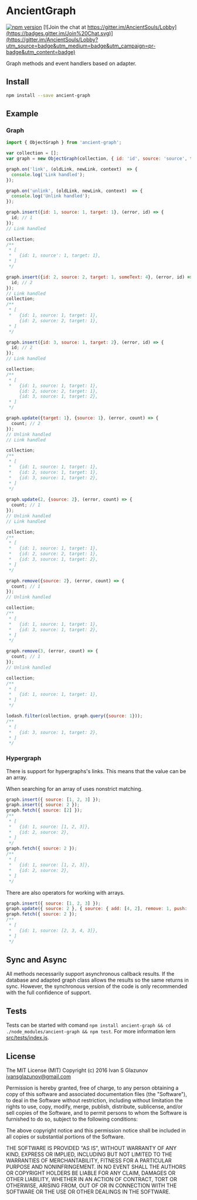 # AncientGraph

[![npm version](https://badge.fury.io/js/ancient-graph.svg)](https://badge.fury.io/js/ancient-graph)
[![Join the chat at https://gitter.im/AncientSouls/Lobby](https://badges.gitter.im/Join%20Chat.svg)](https://gitter.im/AncientSouls/Lobby?utm_source=badge&utm_medium=badge&utm_campaign=pr-badge&utm_content=badge)

Graph methods and event handlers based on adapter.

## Install
```bash
npm install --save ancient-graph
```

## Example

### Graph

```js
import { ObjectGraph } from 'ancient-graph';

var collection = [];
var graph = new ObjectGraph(collection, { id: 'id', source: 'source', target: 'target' });

graph.on('link', (oldLink, newLink, context)  => {
  console.log('Link handled');
});

graph.on('unlink', (oldLink, newLink, context)  => {
  console.log('Unlink handled');
});

graph.insert({id: 1, source: 1, target: 1}, (error, id) => {
  id; // 1
}); 
// Link handled

collection; 
/**
 * [
 *   {id: 1, source': 1, target: 1},
 * ]
 */

graph.insert({id: 2, source: 2, target: 1, someText: 4}, (error, id) => {
  id; // 2
});
// Link handled
collection;
/**
 * [
 *   {id: 1, source: 1, target: 1},
     {id: 2, source: 2, target: 1},
 * ]
 */ 

graph.insert({id: 3, source: 1, target: 2}, (error, id) => {
  id; // 2
});
// Link handled

collection; 
/**
 * [
 *   {id: 1, source: 1, target: 1},
     {id: 2, source: 2, target: 1},
     {id: 3, source: 1, target: 2},
 * ]
 */ 

graph.update({target: 1}, {source: 1}, (error, count) => {
  count; // 2
});
// Unlink handled
// Link handled

collection; 
/**
 * [
 *   {id: 1, source: 1, target: 1},
 *   {id: 2, source: 1, target: 1},
 *   {id: 3, source: 1, target: 2},
 * ]
 */ 
 
graph.update(2, {source: 2}, (error, count) => {
  count; // 1
});
// Unlink handled
// Link handled

collection; 
/**
 * [
 *   {id: 1, source: 1, target: 1},
 *   {id: 2, source: 2, target: 1},
 *   {id: 3, source: 1, target: 2},
 * ]
 */

graph.remove({source: 2}, (error, count) => {
  count; // 1
});
// Unlink handled

collection; 
/**
 * [
 *   {id: 1, source: 1, target: 1},
 *   {id: 3, source: 1, target: 2},
 * ]
 */ 

graph.remove(3, (error, count) => {
  count; // 1
});
// Unlink handled

collection; 
/**
 * [
 *   {id: 1, source: 1, target: 1},
 * ]
 */ 

lodash.filter(collection, graph.query({source: 1}));
/**
 * [
 *   {id: 3, source: 1, target: 2},
 * ]
 */ 

```

### Hypergraph

There is support for hypergraphs's links. This means that the value can be an array.

When searching for an array of uses nonstrict matching.

```js
graph.insert({ source: [1, 2, 3] });
graph.insert({ source: 2 });
graph.fetch({ source: [2] });
/**
 * [
 *   {id: 1, source: [1, 2, 3]},
 *   {id: 2, source: 2},
 * ]
 */ 
graph.fetch({ source: 2 });
/**
 * [
 *   {id: 1, source: [1, 2, 3]},
 *   {id: 2, source: 2},
 * ]
 */ 
```

There are also operators for working with arrays.

```js
graph.insert({ source: [1, 2, 3] });
graph.update({ source: 2 }, { source: { add: [4, 2], remove: 1, push: [3] } });
graph.fetch({ source: 2 });
/**
 * [
 *   {id: 1, source: [2, 3, 4, 3]},
 * ]
 */
```

## Sync and Async

All methods necessarily support asynchronous callback results. If the database and adapted graph class allows the results so the same returns in sync. However, the synchronous version of the code is only recommended with the full confidence of support.

## Tests

Tests can be started with comand `npm install ancient-graph && cd ./node_modules/ancient-graph && npm test`. For more information lern [src/tests/index.js](https://github.com/AncientSouls/Graph/blob/master/src/tests/index.js).

## License

The MIT License (MIT)
Copyright (c) 2016 Ivan S Glazunov <ivansglazunov@gmail.com>

Permission is hereby granted, free of charge, to any person obtaining a copy of this software and associated documentation files (the "Software"), to deal in the Software without restriction, including without limitation the rights to use, copy, modify, merge, publish, distribute, sublicense, and/or sell copies of the Software, and to permit persons to whom the Software is furnished to do so, subject to the following conditions:

The above copyright notice and this permission notice shall be included in all copies or substantial portions of the Software.

THE SOFTWARE IS PROVIDED "AS IS", WITHOUT WARRANTY OF ANY KIND, EXPRESS OR IMPLIED, INCLUDING BUT NOT LIMITED TO THE WARRANTIES OF MERCHANTABILITY, FITNESS FOR A PARTICULAR PURPOSE AND NONINFRINGEMENT. IN NO EVENT SHALL THE AUTHORS OR COPYRIGHT HOLDERS BE LIABLE FOR ANY CLAIM, DAMAGES OR OTHER LIABILITY, WHETHER IN AN ACTION OF CONTRACT, TORT OR OTHERWISE, ARISING FROM, OUT OF OR IN CONNECTION WITH THE SOFTWARE OR THE USE OR OTHER DEALINGS IN THE SOFTWARE.
